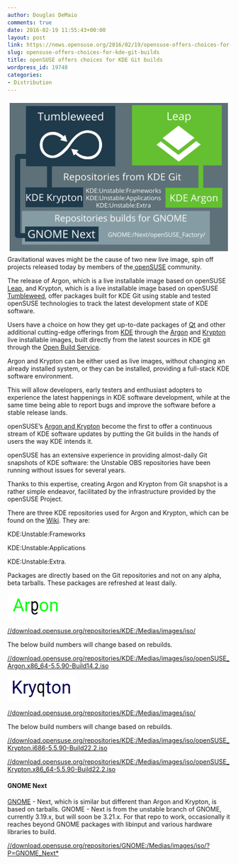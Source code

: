 ```yaml
---
author: Douglas DeMaio
comments: true
date: 2016-02-19 11:55:43+00:00
layout: post
link: https://news.opensuse.org/2016/02/19/opensuse-offers-choices-for-kde-git-builds/
slug: opensuse-offers-choices-for-kde-git-builds
title: openSUSE offers choices for KDE Git builds
wordpress_id: 19748
categories:
- Distribution
---
```


![Diagram without qa obs sle](/wp-content/uploads/2016/02/Diagram-without-qa-obs-sle.png)Gravitational waves might be the cause of two new live image, spin off projects released today by members of the[ openSUSE](https://www.opensuse.org/) community.

The release of Argon, which is a live installable image based on openSUSE [Leap](https://en.opensuse.org/Portal:42.1), and Krypton, which is a live installable image based on openSUSE [Tumbleweed](https://en.opensuse.org/Portal:Tumbleweed), offer packages built for KDE Git using stable and tested openSUSE technologies to track the latest development state of KDE software.

Users have a choice on how they get up-to-date packages of [Qt](//www.qt.io/) and other additional cutting-edge offerings from [KDE](https://www.kde.org/) through the [Argon](//download.opensuse.org/repositories/KDE:/Medias/images/iso/) and [Krypton](//download.opensuse.org/repositories/KDE:/Medias/images/iso/) live installable images, built directly from the latest sources in KDE git through the [Open Build Service](https://build.opensuse.org/).

Argon and Krypton can be either used as live images, without changing an already installed system, or they can be installed, providing a full-stack KDE software environment.

This will allow developers, early testers and enthusiast adopters to experience the latest happenings in KDE software development, while at the same time being able to report bugs and improve the software before a stable release lands.

openSUSE’s [Argon and Krypton](//download.opensuse.org/repositories/KDE:/Medias/images/iso/) become the first to offer a continuous stream of KDE software updates by putting the Git builds in the hands of users the way KDE intends it.

openSUSE has an extensive experience in providing almost-daily Git snapshots of KDE software: the Unstable OBS repositories have been running without issues for several years.

Thanks to this expertise, creating Argon and Krypton from Git snapshot is a rather simple endeavor, facilitated by the infrastructure provided by the openSUSE Project.

There are three KDE repositories used for Argon and Krypton, which can be found on the [Wiki](https://en.opensuse.org/SDB:KDE_repositories). They are:

KDE:Unstable:Frameworks

KDE:Unstable:Applications

KDE:Unstable:Extra.

Packages are directly based on the Git repositories and not on any alpha, beta tarballs. These packages are refreshed at least daily.

![argon](/wp-content/uploads/2016/02/argon.png)

[//download.opensuse.org/repositories/KDE:/Medias/images/iso/](//download.opensuse.org/repositories/KDE:/Medias/images/iso/)

The below build numbers will change based on rebuilds.

[//download.opensuse.org/repositories/KDE:/Medias/images/iso/openSUSE_Argon.x86_64-5.5.90-Build14.2.iso](//download.opensuse.org/repositories/KDE:/Medias/images/iso/openSUSE_Argon.x86_64-5.5.90-Build14.2.iso)



![krypton](/wp-content/uploads/2016/02/krypton.png)

[//download.opensuse.org/repositories/KDE:/Medias/images/iso/](//download.opensuse.org/repositories/KDE:/Medias/images/iso/)

The below build numbers will change based on rebuilds.

[//download.opensuse.org/repositories/KDE:/Medias/images/iso/openSUSE_Krypton.i686-5.5.90-Build22.2.iso](//download.opensuse.org/repositories/KDE:/Medias/images/iso/openSUSE_Krypton.i686-5.5.90-Build22.2.iso)

[//download.opensuse.org/repositories/KDE:/Medias/images/iso/openSUSE_Krypton.x86_64-5.5.90-Build22.2.iso](//download.opensuse.org/repositories/KDE:/Medias/images/iso/openSUSE_Krypton.x86_64-5.5.90-Build22.2.iso)


#### GNOME Next


[GNOME](https://wiki.gnome.org/RoadMap) - Next, which is similar but different than Argon and Krypton, is based on tarballs. GNOME - Next is from the unstable branch of GNOME, currently 3.19.x, but will soon be 3.21.x. For that repo to work, occasionally it reaches beyond GNOME packages with libinput and various hardware libraries to build.

[//download.opensuse.org/repositories/GNOME:/Medias/images/iso/?P=GNOME_Next*](//download.opensuse.org/repositories/GNOME:/Medias/images/iso/?P=GNOME_Next*)
